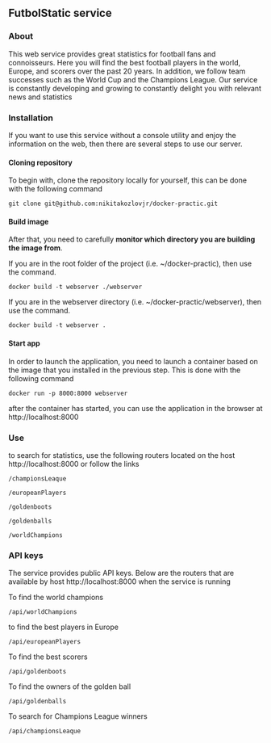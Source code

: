 ## FutbolStatic service

### About

This web service provides great statistics for football fans and connoisseurs. Here you will find the best football players in the world, Europe, and scorers over the past 20 years. In addition, we follow team successes such as the World Cup and the Champions League. Our service is constantly developing and growing to constantly delight you with relevant news and statistics

### Installation

If you want to use this service without a console utility and enjoy the information on the web, then there are several steps to use our server.

#### Cloning repository
To begin with, clone the repository locally for yourself, this can be done with the following command

```
git clone git@github.com:nikitakozlovjr/docker-practic.git
```
#### Build image
After that, you need to carefully **monitor which directory you are building the image from**.

If you are in the root folder of the project (i.e. ~/docker-practic), then use the command.

```
docker build -t webserver ./webserver
```

If you are in the webserver directory (i.e. ~/docker-practic/webserver), then use the command.

```
docker build -t webserver .
```

#### Start app

In order to launch the application, you need to launch a container based on the image that you installed in the previous step. This is done with the following command

```
docker run -p 8000:8000 webserver
```

after the container has started, you can use the application in the browser at http://localhost:8000

### Use

to search for statistics, use the following routers located on the host http://localhost:8000 or follow the links

```
/championsLeaque
```

```
/europeanPlayers
```

```
/goldenboots
```

```
/goldenballs
```

```
/worldChampions
```

### API keys

The service provides public API keys. Below are the routers that are available by host http://localhost:8000 when the service is running

To find the world champions

```
/api/worldChampions
```

to find the best players in Europe

```
/api/europeanPlayers
```

To find the best scorers

```
/api/goldenboots
```

To find the owners of the golden ball

```
/api/goldenballs
```

To search for Champions League winners

```
/api/championsLeaque
```